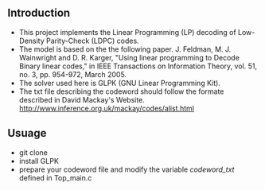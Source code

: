## Introduction

* This project implements the Linear Programming (LP) decoding of  Low-Density Parity-Check (LDPC) codes. 
* The model is based on the the following paper. 
J. Feldman, M. J. Wainwright and D. R. Karger, "Using linear programming to Decode Binary linear codes," in IEEE Transactions on Information Theory, vol. 51, no. 3, pp. 954-972, March 2005.
* The solver used here is GLPK (GNU Linear Programming Kit). 
* The txt file describing the codeword should follow the formate described in David Mackay's Website. 
http://www.inference.org.uk/mackay/codes/alist.html


## Usuage

* git clone
* install GLPK 
* prepare your codeword file and modify the variable *codeword_txt* defined in Top_main.c